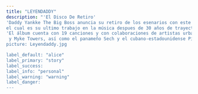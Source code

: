 ```yaml
---
title: "LEYENDADDY"
description: "'El Disco De Retiro'
'Daddy Yankke The Big Boss anuncia su retiro de los esenarios con este nuevo álbum de estudio titulado LEYENDADDY 
el cual es su ultimo trabajo en la música despues de 30 años de trayectoria musical."
'El álbum cuenta con 19 canciones y con colaboraciones de artistas urbanos puertorriqueños como Bad Bunny, Rauw Alejandro
 y Myke Towers, así como el panameño Sech y el cubano-estadounidense Pitbull, junto a las intérpretes Natti Natasha y Becky G."
picture: Leyendaddy.jpg

label_default: "alice" 
label_primary: "story"
label_success: 
label_info: "personal"
label_warning: "warning"
label_danger: 
---
```


